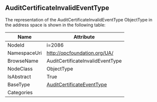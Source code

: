 <!-- objecttype -->
## AuditCertificateInvalidEventType
  
<!-- end of text -->
The representation of the AuditCertificateInvalidEventType ObjectType in the address space is shown in the following table:  

|Name|Attribute|
|---|---|
|NodeId|i=2086|
|NamespaceUri|http://opcfoundation.org/UA/|
|BrowseName|AuditCertificateInvalidEventType|
|NodeClass|ObjectType|
|IsAbstract|True|
|BaseType|[AuditCertificateEventType](../../ObjectTypes/AuditCertificateEventType/readme.md)|
|Categories||

